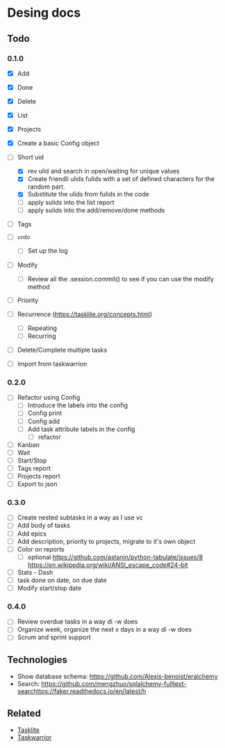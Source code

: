 # Desing docs

## Todo

### 0.1.0
* [x] Add
* [x] Done
* [x] Delete
* [x] List
* [x] Projects
* [x] Create a basic Config object

* [ ] Short uid
  * [x] rev ulid and search in open/waiting for unique values
  * [x] Create friendli ulids fulids with a set of defined characters for the
    random part.
  * [x] Substitute the ulids from fulids in the code
  * [ ] apply sulids into the list report
  * [ ] apply sulids into the add/remove/done methods

* [ ] Tags

* [ ] `undo`
  * [ ] Set up the log

* [ ] Modify
  * [ ] Review all the .session.commit() to see if you can use the modify method

* [ ] Priority

* [ ] Recurrence (https://tasklite.org/concepts.html)
  * [ ] Repeating
  * [ ] Recurring

* [ ] Delete/Complete multiple tasks

* [ ] Import from taskwarrion

### 0.2.0

* [ ] Refactor using Config
  * [ ] Introduce the labels into the config
  * [ ] Config print
  * [ ] Config add
  * [ ] Add task attribute labels in the config
    * [ ] refactor
* [ ] Kanban
* [ ] Wait
* [ ] Start/Stop
* [ ] Tags report
* [ ] Projects report
* [ ] Export to json

### 0.3.0

* [ ] Create nested subtasks in a way as I use vc
* [ ] Add body of tasks
* [ ] Add epics
* [ ] Add description, priority to projects, migrate to it's own object
* [ ] Color on reports
  * [ ] optional
  https://github.com/astanin/python-tabulate/issues/8
  https://en.wikipedia.org/wiki/ANSI_escape_code#24-bit

* [ ] Stats - Dash
* [ ] task done on date, on due date
* [ ] Modify start/stop date

### 0.4.0

* [ ] Review overdue tasks in a way di -w does
* [ ] Organize week, organize the next x days in a way di -w does
* [ ] Scrum and sprint support

## Technologies

* Show database schema: https://github.com/Alexis-benoist/eralchemy
* Search: https://github.com/mengzhuo/sqlalchemy-fulltext-searchttps://faker.readthedocs.io/en/latest/h

## Related

* [Tasklite](https://tasklite.org/)
* [Taskwarrior](https://taskwarrior.org/)
